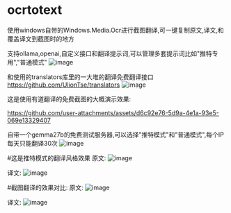 # ocrtotext
使用windows自带的Windows.Media.Ocr进行截图翻译,可一键复制原文,译文,和覆盖译文到截图时的地方

支持ollama,openai,自定义接口和翻译提示词,可以管理多套提示词比如"推特专用","普通模式"
![image](https://github.com/user-attachments/assets/cb3e7f0b-3979-464b-8fe7-1538285b0ff5)

和使用的translators库里的一大堆的翻译免费翻译接口
https://github.com/UlionTse/translators
![image](https://github.com/user-attachments/assets/8d62f595-88b4-4c19-8230-442bf0203fb5)

这是使用有道翻译的免费截图的大概演示效果:


https://github.com/user-attachments/assets/d6c92e76-5d9a-4e1a-93e5-069e13329407

自带一个gemma27b的免费测试服务器,可以选择"推特模式"和"普通模式",每个IP每天只能翻译30次
![image](https://github.com/user-attachments/assets/ec6175ca-e497-47b3-9e4e-8e63457628d6)

#这是推特模式的翻译风格效果
原文:
![image](https://github.com/user-attachments/assets/f458d469-3e0b-44bf-ad32-2113dc26a6fa)

译文:
![image](https://github.com/user-attachments/assets/138d9b51-ee89-4a05-85ff-4ecc9231225e)

#截图翻译的效果对比:
原文:
![image](https://github.com/user-attachments/assets/118b0ed4-2ee5-4aff-8d56-ef24206cac10)

译文:
![image](https://github.com/user-attachments/assets/d4ef221e-6f24-4892-8298-4668420dbd44)
